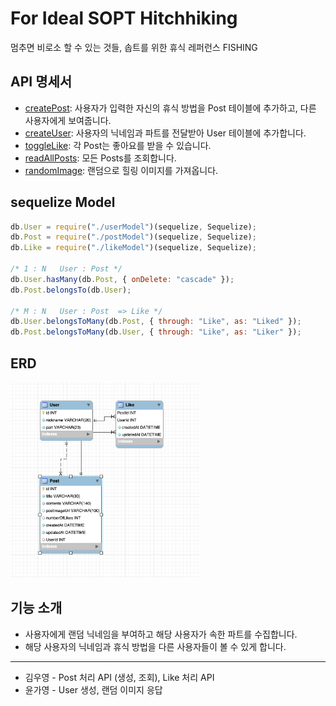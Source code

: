 # For Ideal SOPT Hitchhiking

멈추면 비로소 할 수 있는 것들, 솝트를 위한 휴식 레퍼런스 FISHING

## API 명세서

- [createPost](https://github.com/soptkerthon-kyahaha/kyahaha-server/wiki/Post): 사용자가 입력한 자신의 휴식 방법을 Post 테이블에 추가하고, 다른 사용자에게 보여줍니다.
- [createUser](https://github.com/soptkerthon-kyahaha/kyahaha-server/wiki/User): 사용자의 닉네임과 파트를 전달받아 User 테이블에 추가합니다. 
- [toggleLike](https://github.com/soptkerthon-kyahaha/kyahaha-server/wiki/%5BPOST%5D--posts-:postId-like): 각 Post는 좋아요를 받을 수 있습니다.
- [readAllPosts](https://github.com/soptkerthon-kyahaha/kyahaha-server/wiki/%5BGET%5DPost): 모든 Posts를 조회합니다.
- [randomImage](https://github.com/soptkerthon-kyahaha/kyahaha-server/wiki/randomImage): 랜덤으로 힐링 이미지를 가져옵니다.


## sequelize Model

```javascript
db.User = require("./userModel")(sequelize, Sequelize);
db.Post = require("./postModel")(sequelize, Sequelize);
db.Like = require("./likeModel")(sequelize, Sequelize);

/* 1 : N   User : Post */
db.User.hasMany(db.Post, { onDelete: "cascade" });
db.Post.belongsTo(db.User);

/* M : N   User : Post  => Like */
db.User.belongsToMany(db.Post, { through: "Like", as: "Liked" });
db.Post.belongsToMany(db.User, { through: "Like", as: "Liker" });
```

## ERD

<img src='./public/images/erd.png' width='60%'>

## 기능 소개

- 사용자에게 랜덤 닉네임을 부여하고 해당 사용자가 속한 파트를 수집합니다.
- 해당 사용자의 닉네임과 휴식 방법을 다른 사용자들이 볼 수 있게 합니다.

------

- 김우영 - Post 처리 API (생성, 조회), Like 처리 API
- 윤가영 - User 생성, 랜덤 이미지 응답